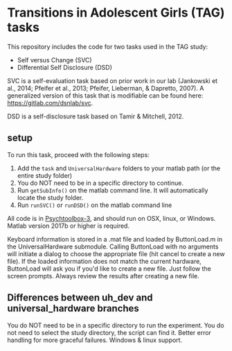 # Transitions in Adolescent Girls (TAG) tasks

This repository includes the code for two tasks used in the TAG study:

* Self versus Change (SVC)
* Differential Self Disclosure (DSD)

SVC is a self-evaluation task based on prior work in our lab (Jankowski et al., 2014; Pfeifer et al., 2013; Pfeifer, Lieberman, & Dapretto, 2007). A generalized version of this task that is modifiable can be found here: https://gitlab.com/dsnlab/svc.

DSD is a self-disclosure task based on Tamir & Mitchell, 2012.

## setup
To run this task, proceed with the following steps:

1. Add the `task` and `UniversalHardware` folders to your matlab path (or the entire study folder)
2. You do NOT need to be in a specific directory to continue.
3. Run `getSubInfo()` on the matlab command line. It will automatically locate the study folder.
4. Run `runSVC()` or `runDSD()` on the matlab command line
 

All code is in [Psychtoolbox-3](http://psychtoolbox.org/), and should run on OSX, linux, or Windows. Matlab version 2017b or higher is required.

Keyboard information is stored in a .mat file and loaded by ButtonLoad.m in the UniversalHardware submodule. Calling ButtonLoad with no arguments will initiate a dialog to choose the appropriate file (hit cancel to create a new file). If the loaded information does not match the current hardware, ButtonLoad will ask you if you'd like to create a new file. Just follow the screen prompts. Always review the results after creating a new file.


## Differences between uh_dev and universal_hardware branches
You do NOT need to be in a specific directory to run the experiment.
You do not need to select the study directory, the script can find it.
Better error handling for more graceful failures.
Windows & linux support.
